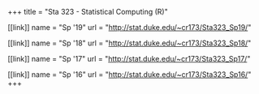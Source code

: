 +++
title = "Sta 323 - Statistical Computing (R)"

[[link]]
name = "Sp '19"
url = "http://stat.duke.edu/~cr173/Sta323_Sp19/"

[[link]]
name = "Sp '18"
url = "http://stat.duke.edu/~cr173/Sta323_Sp18/"

[[link]]
name = "Sp '17"
url = "http://stat.duke.edu/~cr173/Sta323_Sp17/"

[[link]]
name = "Sp '16"
url = "http://stat.duke.edu/~cr173/Sta323_Sp16/"
+++

